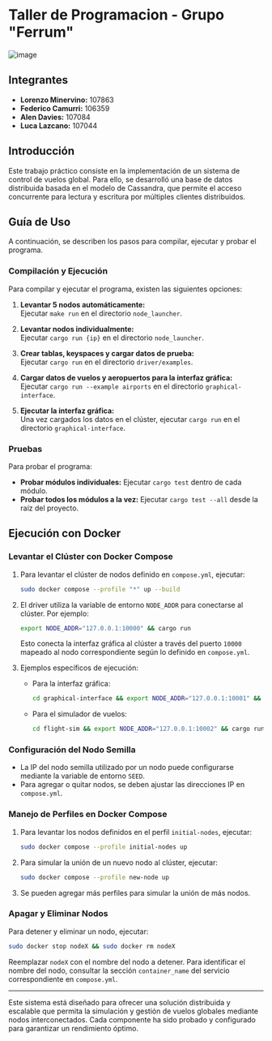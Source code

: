 # Taller de Programacion - Grupo "Ferrum"

![image](https://github.com/user-attachments/assets/34cde573-acef-44c8-a5fb-16f3334902ce)

## Integrantes

- **Lorenzo Minervino:** 107863
- **Federico Camurri:** 106359
- **Alen Davies:** 107084
- **Luca Lazcano:** 107044

## Introducción

Este trabajo práctico consiste en la implementación de un sistema de control de vuelos global. Para ello, se desarrolló una base de datos distribuida basada en el modelo de Cassandra, que permite el acceso concurrente para lectura y escritura por múltiples clientes distribuidos.

## Guía de Uso

A continuación, se describen los pasos para compilar, ejecutar y probar el programa.

### Compilación y Ejecución

Para compilar y ejecutar el programa, existen las siguientes opciones:

1. **Levantar 5 nodos automáticamente:**  
   Ejecutar `make run` en el directorio `node_launcher`.

2. **Levantar nodos individualmente:**  
   Ejecutar `cargo run {ip}` en el directorio `node_launcher`.

3. **Crear tablas, keyspaces y cargar datos de prueba:**  
   Ejecutar `cargo run` en el directorio `driver/examples`.

4. **Cargar datos de vuelos y aeropuertos para la interfaz gráfica:**  
   Ejecutar `cargo run --example airports` en el directorio `graphical-interface`.

5. **Ejecutar la interfaz gráfica:**  
   Una vez cargados los datos en el clúster, ejecutar `cargo run` en el directorio `graphical-interface`.

### Pruebas

Para probar el programa:

- **Probar módulos individuales:** Ejecutar `cargo test` dentro de cada módulo.
- **Probar todos los módulos a la vez:** Ejecutar `cargo test --all` desde la raíz del proyecto.

## Ejecución con Docker

### Levantar el Clúster con Docker Compose

1. Para levantar el clúster de nodos definido en `compose.yml`, ejecutar:

   ```bash
   sudo docker compose --profile "*" up --build
   ```

2. El driver utiliza la variable de entorno `NODE_ADDR` para conectarse al clúster. Por ejemplo:

   ```bash
   export NODE_ADDR="127.0.0.1:10000" && cargo run
   ```

   Esto conecta la interfaz gráfica al clúster a través del puerto `10000` mapeado al nodo correspondiente según lo definido en `compose.yml`.

3. Ejemplos específicos de ejecución:
   - Para la interfaz gráfica:
     ```bash
     cd graphical-interface && export NODE_ADDR="127.0.0.1:10001" && cargo run
     ```
   - Para el simulador de vuelos:
     ```bash
     cd flight-sim && export NODE_ADDR="127.0.0.1:10002" && cargo run
     ```

### Configuración del Nodo Semilla

- La IP del nodo semilla utilizado por un nodo puede configurarse mediante la variable de entorno `SEED`.
- Para agregar o quitar nodos, se deben ajustar las direcciones IP en `compose.yml`.

### Manejo de Perfiles en Docker Compose

1. Para levantar los nodos definidos en el perfil `initial-nodes`, ejecutar:

   ```bash
   sudo docker compose --profile initial-nodes up
   ```

2. Para simular la unión de un nuevo nodo al clúster, ejecutar:

   ```bash
   sudo docker compose --profile new-node up
   ```

3. Se pueden agregar más perfiles para simular la unión de más nodos.

### Apagar y Eliminar Nodos

Para detener y eliminar un nodo, ejecutar:

```bash
sudo docker stop nodeX && sudo docker rm nodeX
```

Reemplazar `nodeX` con el nombre del nodo a detener. Para identificar el nombre del nodo, consultar la sección `container_name` del servicio correspondiente en `compose.yml`.

---

Este sistema está diseñado para ofrecer una solución distribuida y escalable que permita la simulación y gestión de vuelos globales mediante nodos interconectados. Cada componente ha sido probado y configurado para garantizar un rendimiento óptimo.
